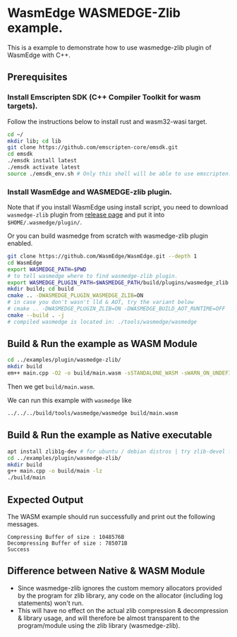 # WasmEdge WASMEDGE-Zlib example.

This is a example to demonstrate how to use wasmedge-zlib plugin of WasmEdge with C++.

## Prerequisites

### Install Emscripten SDK (C++ Compiler Toolkit for wasm targets).

Follow the instructions below to install rust and wasm32-wasi target.

```bash
cd ~/
mkdir lib; cd lib
git clone https://github.com/emscripten-core/emsdk.git
cd emsdk
./emsdk install latest
./emsdk activate latest
source ./emsdk_env.sh # Only this shell will be able to use emscripten.
```

### Install WasmEdge and WASMEDGE-zlib plugin.

Note that if you install WasmEdge using install script, you need to download `wasmedge-zlib` plugin from [release page](https://github.com/WasmEdge/WasmEdge/releases/) and put it into `$HOME/.wasmedge/plugin/`.

Or you can build wasmedge from scratch with wasmedge-zlib plugin enabled.

```sh
git clone https://github.com/WasmEdge/WasmEdge.git --depth 1
cd WasmEdge
export WASMEDGE_PATH=$PWD
# to tell wasmedge where to find wasmedge-zlib plugin.
export WASMEDGE_PLUGIN_PATH=$WASMEDGE_PATH/build/plugins/wasmedge_zlib
mkdir build; cd build
cmake .. -DWASMEDGE_PLUGIN_WASMEDGE_ZLIB=ON
# in case you don't wasn't lld & AOT, try the variant below
# cmake .. -DWASMEDGE_PLUGIN_ZLIB=ON -DWASMEDGE_BUILD_AOT_RUNTIME=OFF
cmake --build . -j
# compiled wasmedge is located in: ./tools/wasmedge/wasmedge
```

## Build & Run the example as WASM Module

```sh
cd ../examples/plugin/wasmedge-zlib/
mkdir build
em++ main.cpp -O2 -o build/main.wasm -sSTANDALONE_WASM -sWARN_ON_UNDEFINED_SYMBOLS=0
```

Then we get `build/main.wasm`.

We can run this example with `wasmedge` like

```sh
../../../build/tools/wasmedge/wasmedge build/main.wasm
```

## Build & Run the example as Native executable

```sh
apt install zlib1g-dev # for ubuntu / debian distros | try zlib-devel for fedora
cd ../examples/plugin/wasmedge-zlib/
mkdir build
g++ main.cpp -o build/main -lz
./build/main
```

## Expected Output

The WASM example should run successfully and print out the following messages.

```
Compressing Buffer of size : 1048576B
Decompressing Buffer of size : 785071B
Success
```

## Difference between Native & WASM Module

- Since wasmedge-zlib ignores the custom memory allocators provided by the program for zlib library, any code on the allocator (including log statements) won't run.
- This will have no effect on the actual zlib compression & decompression & library usage, and will therefore be almost transparent to the program/module using the zlib library (wasmedge-zlib).
